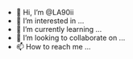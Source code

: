 - 👋 Hi, I’m @LA90ii
- 👀 I’m interested in ...
- 🌱 I’m currently learning ...
- 💞️ I’m looking to collaborate on ...
- 📫 How to reach me ...

<!---
LA90ii/LA90ii is a ✨ special ✨ repository because its `README.md` (this file) appears on your GitHub profile.
You can click the Preview link to take a look at your changes.
--->
